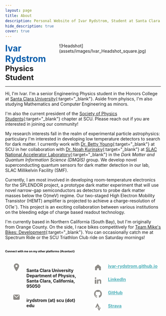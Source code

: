 ```yaml
---
layout: page
title: About
description: Personal Website of Ivar Rydstrom, Student at Santa Clara University
hide_description: true
cover: true
---
```

<style type="text/css">
    img[alt=Headshot] {
        width: 135px;
        height: auto;
        border-radius: 50%;
        position: relative;
        right: 25%;
        top: -45px;
        margin-bottom: -60px;
    }
    .page-title {
        display: none;
    }
    header {
        display: none;
    }
    .h1 h1 {
        color: rgb(1,92,171);
        margin-bottom: 0px;
        margin-top: 0px;
    }
    .h1 {
        margin-bottom: 0px;
        margin-top: 0px;
        display: flex;
        justify-content: space-between;
        width: 100% !important;
    }
    .h1 p {
        margin-bottom: 0px;
    }
    .subtitle {
        margin-top: 0px;
        margin-bottom: 0px;
        font-size: x-large;
    }
    .info-section ul {
        -moz-column-count: 2;
        -moz-column-gap: 10%;
        -webkit-column-count: 2;
        -webkit-column-gap: 10%;
        column-count: 1;
        column-gap: 10%;
        list-style: none;
    }
    .info-section li {
        display: flex;
        margin-bottom: 15px;
    }
    .info-section div:has(img) {
        margin-right: 20px;
        /* margin-top: -5px; */
    }
    @media screen and (min-width: 800px) {
        .info-section ul {
            column-count: 2;
        }
    }
    .info-section img {
        width: 25px;
        height: auto;
        max-width: none;
    }
    a.bold {
        font-weight: bold;
        color: #4fb1ba;
    }
    p.bold {
        font-weight: bold;
        margin-bottom: 0px;
    }
    #contact-heading h1 {
        font-size: 0.65em;
        color: black;
        margin-bottom: 20px;
    }
</style>
<div id='heading' class='h1' markdown='1'>
<div markdown='1'>

# Ivar Rydstrom

<h3 class="subtitle" style="margin-top: 0px">Physics Student</h3>
</div>
![Headshot](assets/images/Ivar_Headshot_square.jpg)
</div>

<hr>

Hi, I'm Ivar. I'm a senior Engineering Physics student in the Honors College at [Santa Clara University](https://www.scu.edu/cas/physics/){:target="_blank"}. Aside from phyiscs, I'm also studying Mathematics and Computer Engineering as minors.

I'm also the current president of the [Society of Physics Students](https://www.instagram.com/scu.sps/){:target="_blank"} chapter at SCU. Please reach out if you are interested in joining our community!

My research interests fall in the realm of experimental particle astrophysics: particulary I'm interested in developing low temperature detectors to search for dark matter. I currently work with [Dr. Betty Young](https://www.scu.edu/cas/physics/faculty/betty-a-young/){:target="_blank"} at SCU in her collaboration with [Dr. Noah Kurinsky](https://kipac.stanford.edu/people/noah-kurinsky-0){:target="_blank"} at [SLAC National Accelerator Laboratory](https://www6.slac.stanford.edu/){:target="_blank"} in the *Dark Matter and Quantum Information Science (DMQIS)* group. We develop novel superconducting quantum sensors for dark matter detection in our lab, SLAC Millikelvin Facility (SMF).

Currently, I am most involved in developing room-temperature electronics for the SPLENDOR project, a prototype dark matter experiment that will use novel narrow-gap semiconductors as detectors to probe dark matter masses below the O(meV) regime. Our two-staged High Electron Mobility Transistor (HEMT) amplifier is projected to achieve a charge-resolution of O(1e<sup>-</sup>). This project is an exciting collaboration between various institutions on the bleeding edge of charge based readout technology.

I'm currently based in Northern California (South Bay), but I'm originally from Orange County. On the side, I race bikes competitively for [Team Mike's Bikes: Development](https://www.teammikesbikes.com/){:target="_blank"}. You can occasionally catch me at Spectrum Ride or the SCU Triathlon Club ride on Saturday mornings!

<br>

<div class="h1" id="contact-heading" markdown="1">

# Connect with me on my other platforms {#contact}

</div>
<div class="info-section">
    <ul>
        <li>
            <div><img src="assets/images/location-pin.png" alt="location"></div>
            <p class="bold">Santa Clara University Department of Physics, Santa Clara, California, 95050</p>
        </li>
        <li>
            <div><img src="assets/images/mail-pin.png"></div>
            <p style="font-weight:bold">irydstrom (at) scu (dot) edu</p>        
        </li>
        <li>
            <div><img src="assets/images/web-pin.png" alt="website"></div>
            <a href="https://ivar-rydstrom.github.io/" class="no-mark-external bold" target="_blank">ivar-rydstrom.github.io</a>
        </li>
        <li>
            <div><img src="assets/images/linkedin-pin.png"></div>
            <a href="https://www.linkedin.com/in/ivar-rydstrom/" class="no-mark-external bold" target="_blank">LinkedIn</a>
        </li>
        <li>
            <div><img src="assets/images/github-pin.png"></div>
            <a href="https://github.com/Ivar-Rydstrom" class="no-mark-external bold" target="_blank">GitHub</a>
        </li>
        <li>
            <div><img src="assets/images/strava-pin.png"></div>
            <a href="https://www.strava.com/athletes/69009354" class="no-mark-external bold" target="_blank">Strava</a>
        </li>
    </ul>
</div>
